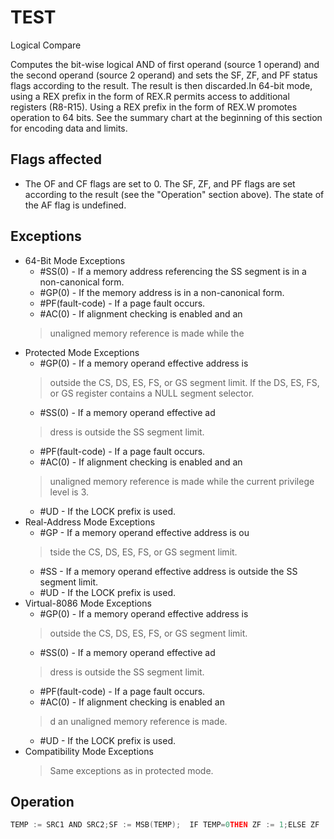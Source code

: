 # TEST

Logical Compare

Computes the bit-wise logical AND of first operand (source 1 operand) and the second operand (source 2 operand) and sets the SF, ZF, and PF status flags according to the result.
The result is then discarded.In 64-bit mode, using a REX prefix in the form of REX.R permits access to additional registers (R8-R15).
Using a REX prefix in the form of REX.W promotes operation to 64 bits.
See the summary chart at the beginning of this section for encoding data and limits.

## Flags affected

- The OF and CF flags are set to 0. The SF, ZF, and PF flags are set according to the result (see the "Operation" section above). The state of the AF flag is undefined.

## Exceptions

- 64-Bit Mode Exceptions
  - #SS(0) - If a memory address referencing the SS segment is in a non-canonical form.
  - #GP(0) - If the memory address is in a non-canonical form.
  - #PF(fault-code) - If a page fault occurs.
  - #AC(0) - If alignment checking is enabled and an
  > unaligned memory reference is made while the 
- Protected Mode Exceptions
  - #GP(0) - If a memory operand effective address is
  > outside the CS, DS, ES, FS, or GS segment limit.
  > If the DS, ES, FS, or GS register contains a NULL segment selector.
  - #SS(0) - If a memory operand effective ad
  > dress is outside the SS segment limit.
  - #PF(fault-code) - If a page fault occurs.
  - #AC(0) - If alignment checking is enabled and an
  > unaligned memory reference is made while the 
  > current privilege level is 3.
  - #UD - If the LOCK prefix is used.
- Real-Address Mode Exceptions
  - #GP - If a memory operand effective address is ou
  > tside the CS, DS, ES, FS, or GS segment limit.
  - #SS - If a memory operand effective address is outside the SS segment limit.
  - #UD - If the LOCK prefix is used.
- Virtual-8086 Mode Exceptions
  - #GP(0) - If a memory operand effective address is
  > outside the CS, DS, ES, FS, or GS segment limit.
  - #SS(0) - If a memory operand effective ad
  > dress is outside the SS segment limit.
  - #PF(fault-code) - If a page fault occurs.
  - #AC(0) - If alignment checking is enabled an
  > d an unaligned memory reference is made.
  - #UD - If the LOCK prefix is used.
- Compatibility Mode Exceptions
  > Same exceptions as in protected mode.

## Operation

```C
TEMP := SRC1 AND SRC2;SF := MSB(TEMP);  IF TEMP=0THEN ZF := 1;ELSE ZF := 0;CF := 0;OF := 0;(* AF is undefined *)
```
